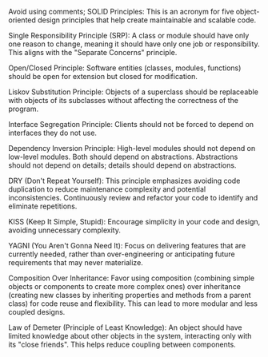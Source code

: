 Avoid using comments;
SOLID Principles: This is an acronym for five object-oriented design principles that help create maintainable and scalable code.

Single Responsibility Principle (SRP): A class or module should have only one reason to change, meaning it should have only one job or responsibility. This aligns with the "Separate Concerns" principle.

Open/Closed Principle: Software entities (classes, modules, functions) should be open for extension but closed for modification.

Liskov Substitution Principle: Objects of a superclass should be replaceable with objects of its subclasses without affecting the correctness of the program.

Interface Segregation Principle: Clients should not be forced to depend on interfaces they do not use.

Dependency Inversion Principle: High-level modules should not depend on low-level modules. Both should depend on abstractions. Abstractions should not depend on details; details should depend on abstractions.

DRY (Don't Repeat Yourself): This principle emphasizes avoiding code duplication to reduce maintenance complexity and potential inconsistencies. Continuously review and refactor your code to identify and eliminate repetitions.

KISS (Keep It Simple, Stupid): Encourage simplicity in your code and design, avoiding unnecessary complexity.

YAGNI (You Aren't Gonna Need It): Focus on delivering features that are currently needed, rather than over-engineering or anticipating future requirements that may never materialize.

Composition Over Inheritance: Favor using composition (combining simple objects or components to create more complex ones) over inheritance (creating new classes by inheriting properties and methods from a parent class) for code reuse and flexibility. This can lead to more modular and less coupled designs.

Law of Demeter (Principle of Least Knowledge): An object should have limited knowledge about other objects in the system, interacting only with its "close friends". This helps reduce coupling between components.